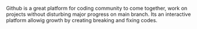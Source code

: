 Github is a great platform for coding community to come together, work on projects without disturbing major progress on main branch. Its an interactive platform allowig growth by creating breaking and fixing codes.
